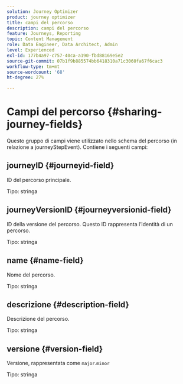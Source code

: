 ```yaml
---
solution: Journey Optimizer
product: journey optimizer
title: campi del percorso
description: campi del percorso
feature: Journeys, Reporting
topic: Content Management
role: Data Engineer, Data Architect, Admin
level: Experienced
exl-id: 177b4a97-c757-40ca-a190-fbd88169e5e2
source-git-commit: 07b1f9b885574bb6418310a71c3060fa67f6cac3
workflow-type: tm+mt
source-wordcount: '68'
ht-degree: 27%

---
```


# Campi del percorso {#sharing-journey-fields}

Questo gruppo di campi viene utilizzato nello schema del percorso (in relazione a journeyStepEvent). Contiene i seguenti campi:

## journeyID {#journeyid-field}

ID del percorso principale.

Tipo: stringa

## journeyVersionID {#journeyversionid-field}

ID della versione del percorso. Questo ID rappresenta l’identità di un percorso.

Tipo: stringa

## name {#name-field}

Nome del percorso.

Tipo: stringa

## descrizione {#description-field}

Descrizione del percorso.

Tipo: stringa

## versione {#version-field}

Versione, rappresentata come `major`.`minor`

Tipo: stringa
